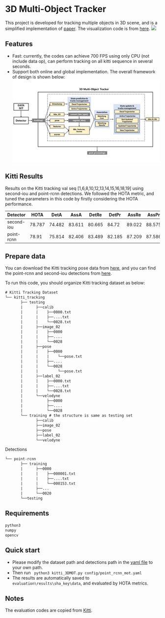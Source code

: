 # 3D Multi-Object Tracker
This project is developed for tracking multiple objects in 3D scene, and is a simplified
implementation of [paper](https://ieeexplore.ieee.org/abstract/document/9352500). The visualization code is from
[here](https://github.com/hailanyi/3D-Detection-Tracking-Viewer).
![](./doc/demo.gif)
## Features

* Fast: currently, the codes can achieve 700 FPS using only CPU (not include data op), can perform tracking 
on all kitti sequence in several seconds. 
* Support both online and global implementation. 
The overall framework of design is shown below:
![](./doc/framework.jpg)

## Kitti Results
Results on the Kitti tracking val seq [1,6,8,10,12,13,14,15,16,18,19] 
using second-iou and point-rcnn detections. We followed the HOTA metric, and tuned the parameters
 in this code by firstly considering the HOTA performance.
 
|Detector|HOTA  | DetA  |    AssA  |    DetRe  |   DetPr   |  AssRe  |   AssPr   |  LocA  |   MOTA  |
|---|---|---|---|---|---|---|---|---|---|
|second-iou	|78.787  |  74.482  |  83.611  |  80.665  |  84.72   |  89.022  |  88.575   | 88.63|85.129|
|point-rcnn	|78.91  |   75.814  |  82.406  |  83.489  |  82.185  |  87.209 |   87.586  |  87.308|88.412|


## Prepare data 
You can download the Kitti tracking pose data from [here](https://drive.google.com/drive/folders/1Vw_Mlfy_fJY6u0JiCD-RMb6_m37QAXPQ?usp=sharing), and
you can find the point-rcnn and second-iou detections from [here](https://drive.google.com/file/d/1DQ1goFvfHRTYdfy5UqWpKRMxU_dsFi8i/view?usp=sharing).

To run this code, you should organize Kitti tracking dataset as below:
```
# Kitti Tracking Dataset       
└── kitti_tracking
       ├── testing 
       |      ├──calib
       |      |    ├──0000.txt
       |      |    ├──....txt
       |      |    └──0028.txt
       |      ├──image_02
       |      |    ├──0000
       |      |    ├──....
       |      |    └──0028
       |      ├──pose
       |      |    ├──0000
       |      |    |    └──pose.txt
       |      |    ├──....
       |      |    └──0028
       |      |         └──pose.txt
       |      ├──label_02
       |      |    ├──0000.txt
       |      |    ├──....txt
       |      |    └──0028.txt
       |      └──velodyne
       |           ├──0000
       |           ├──....
       |           └──0028      
       └── training # the structure is same as testing set
              ├──calib
              ├──image_02
              ├──pose
              ├──label_02
              └──velodyne 
```
Detections
```
└── point-rcnn
       ├── training
       |      ├──0000
       |      |    ├──000001.txt
       |      |    ├──....txt
       |      |    └──000153.txt
       |      ├──...
       |      └──0020
       └──testing 
```

## Requirements
```
python3
numpy
opencv
```

## Quick start
* Please modify the dataset path and detections path in the [yaml file](./config/point_rcnn_mot.yaml) 
to your own path.
* Then run ``` python3 kitti_3DMOT.py config/point_rcnn_mot.yaml``` 
* The results are automatically saved to ```evaluation\results\sha_key\data```, and 
evaluated by HOTA metrics.

## Notes
The evaluation codes are copied from [Kitti](https://github.com/JonathonLuiten/TrackEval).

